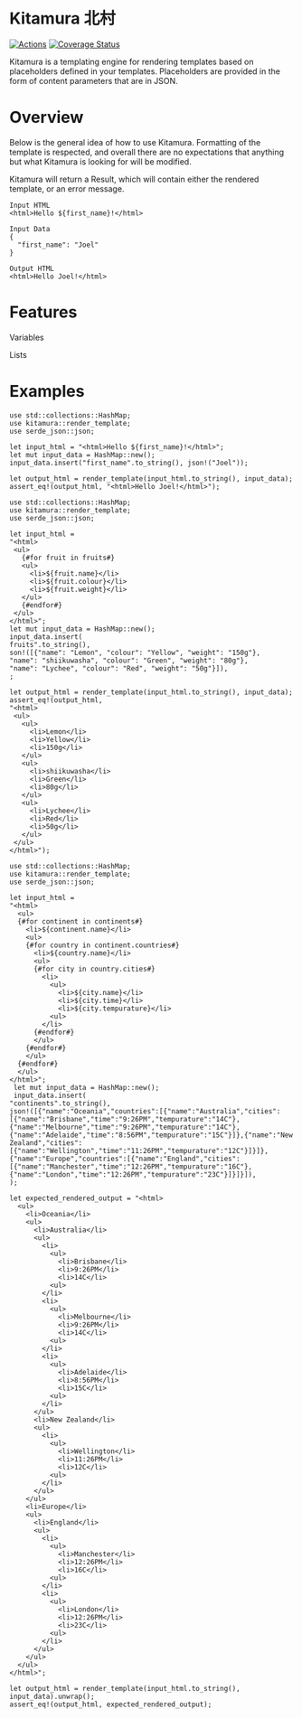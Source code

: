 # Kitamura 北村
[![Actions](https://github.com/JoelWi/kitamura/actions/workflows/main.yml/badge.svg)](https://github.com/JoelWi/kitamura/actions/workflows/main.yml)
[![Coverage Status](https://coveralls.io/repos/github/JoelWi/kitamura/badge.svg?branch=main)](https://coveralls.io/github/JoelWi/kitamura?branch=main)

Kitamura is a templating engine for rendering templates based on placeholders
defined in your templates. Placeholders are provided in the form of content parameters
that are in JSON.
# Overview
Below is the general idea of how to use Kitamura. Formatting of the template
is respected, and overall there are no expectations that anything but what Kitamura
is looking for will be modified.

Kitamura will return a Result, which will contain either the rendered template, or
an error message.
```text
Input HTML
<html>Hello ${first_name}!</html>

Input Data
{
  "first_name": "Joel"
}

Output HTML
<html>Hello Joel!</html>
```

# Features
Variables

Lists

# Examples
```
use std::collections::HashMap;
use kitamura::render_template;
use serde_json::json;

let input_html = "<html>Hello ${first_name}!</html>";
let mut input_data = HashMap::new();
input_data.insert("first_name".to_string(), json!("Joel"));

let output_html = render_template(input_html.to_string(), input_data);
assert_eq!(output_html, "<html>Hello Joel!</html>");
```
```
use std::collections::HashMap;
use kitamura::render_template;
use serde_json::json;

let input_html =
"<html>
 <ul>
   {#for fruit in fruits#}
   <ul>
     <li>${fruit.name}</li>
     <li>${fruit.colour}</li>
     <li>${fruit.weight}</li>
   </ul>
   {#endfor#}
 </ul>
</html>";
let mut input_data = HashMap::new();
input_data.insert(
fruits".to_string(),
son!([{"name": "Lemon", "colour": "Yellow", "weight": "150g"},
"name": "shiikuwasha", "colour": "Green", "weight": "80g"},
"name": "Lychee", "colour": "Red", "weight": "50g"}]),
;

let output_html = render_template(input_html.to_string(), input_data);
assert_eq!(output_html,
"<html>
 <ul>
   <ul>
     <li>Lemon</li>
     <li>Yellow</li>
     <li>150g</li>
   </ul>
   <ul>
     <li>shiikuwasha</li>
     <li>Green</li>
     <li>80g</li>
   </ul>
   <ul>
     <li>Lychee</li>
     <li>Red</li>
     <li>50g</li>
   </ul>
 </ul>
</html>");
```
```
use std::collections::HashMap;
use kitamura::render_template;
use serde_json::json;

let input_html =
"<html>
  <ul>
  {#for continent in continents#}
    <li>${continent.name}</li>
    <ul>
    {#for country in continent.countries#}
      <li>${country.name}</li>
      <ul>
      {#for city in country.cities#}
        <li>
          <ul>
            <li>${city.name}</li>
            <li>${city.time}</li>
            <li>${city.tempurature}</li>
          <ul>
        </li>
      {#endfor#}
      </ul>
    {#endfor#}
    </ul>
  {#endfor#}
  </ul>
</html>";
 let mut input_data = HashMap::new();
 input_data.insert(
"continents".to_string(),
json!([{"name":"Oceania","countries":[{"name":"Australia","cities":[{"name":"Brisbane","time":"9:26PM","tempurature":"14C"},{"name":"Melbourne","time":"9:26PM","tempurature":"14C"},{"name":"Adelaide","time":"8:56PM","tempurature":"15C"}]},{"name":"New Zealand","cities":[{"name":"Wellington","time":"11:26PM","tempurature":"12C"}]}]},{"name":"Europe","countries":[{"name":"England","cities":[{"name":"Manchester","time":"12:26PM","tempurature":"16C"},{"name":"London","time":"12:26PM","tempurature":"23C"}]}]}]),
);

let expected_rendered_output = "<html>
  <ul>
    <li>Oceania</li>
    <ul>
      <li>Australia</li>
      <ul>
        <li>
          <ul>
            <li>Brisbane</li>
            <li>9:26PM</li>
            <li>14C</li>
          <ul>
        </li>
        <li>
          <ul>
            <li>Melbourne</li>
            <li>9:26PM</li>
            <li>14C</li>
          <ul>
        </li>
        <li>
          <ul>
            <li>Adelaide</li>
            <li>8:56PM</li>
            <li>15C</li>
          <ul>
        </li>
      </ul>
      <li>New Zealand</li>
      <ul>
        <li>
          <ul>
            <li>Wellington</li>
            <li>11:26PM</li>
            <li>12C</li>
          <ul>
        </li>
      </ul>
    </ul>
    <li>Europe</li>
    <ul>
      <li>England</li>
      <ul>
        <li>
          <ul>
            <li>Manchester</li>
            <li>12:26PM</li>
            <li>16C</li>
          <ul>
        </li>
        <li>
          <ul>
            <li>London</li>
            <li>12:26PM</li>
            <li>23C</li>
          <ul>
        </li>
      </ul>
    </ul>
  </ul>
</html>";

let output_html = render_template(input_html.to_string(), input_data).unwrap();
assert_eq!(output_html, expected_rendered_output);
```
